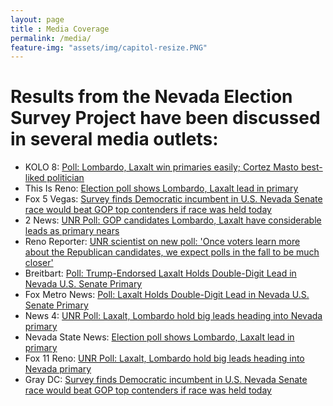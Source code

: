 ```yaml
--- 
layout: page
title : Media Coverage
permalink: /media/ 
feature-img: "assets/img/capitol-resize.PNG"
---
```


# Results from the Nevada Election Survey Project have been discussed in several media outlets:

* KOLO 8: [Poll: Lombardo, Laxalt win primaries easily; Cortez Masto best-liked politician](https://www.kolotv.com/2022/06/05/poll-lombardo-laxalt-win-primaries-easily-cortez-maso-best-liked-politician/)
* This Is Reno: [Election poll shows Lombardo, Laxalt lead in primary](https://thisisreno.com/2022/06/election-poll-shows-lombardo-laxalt-lead-in-primary/)
* Fox 5 Vegas: [Survey finds Democratic incumbent in U.S. Nevada Senate race would beat GOP top contenders if race was held today](https://www.fox5vegas.com/2022/06/14/survey-finds-democratic-incumbent-us-nevada-senate-race-would-beat-gop-top-contenders-if-race-was-held-today/)
* 2 News: [UNR Poll: GOP candidates Lombardo, Laxalt have considerable leads as primary nears](https://www.2news.com/news/unr-poll-gop-candidates-lombardo-laxalt-have-considerable-leads-as-primary-nears/article_165d52ba-e42f-11ec-92a6-1f328ef966ad.html)
* Reno Reporter: [UNR scientist on new poll: 'Once voters learn more about the Republican candidates, we expect polls in the fall to be much closer'](https://renoreporter.com/stories/627412440-unr-scientist-on-new-poll-once-voters-learn-more-about-the-republican-candidates-we-expect-polls-in-the-fall-to-be-much-closer)
* Breitbart: [Poll: Trump-Endorsed Laxalt Holds Double-Digit Lead in Nevada U.S. Senate Primary](https://www.breitbart.com/politics/2022/06/04/poll-trump-endorsed-laxalt-holds-double-digit-lead-in-nevada-u-s-senate-primary/)
* Fox Metro News: [Poll: Laxalt Holds Double-Digit Lead in Nevada U.S. Senate Primary](https://foxmetronews.com/news/poll-laxalt-holds-double-digit-lead-in-nevada-u-s-senate-primary/)
* News 4: [UNR Poll: Laxalt, Lombardo hold big leads heading into Nevada primary](https://mynews4.com/news/local/unr-poll-lombardo-laxalt-hold-big-leads-in-nevada-primary-nevada-state-senate-nevada-governors-race-joe-lombardo-adam-laxalt)
* Nevada State News: [Election poll shows Lombardo, Laxalt lead in primary](https://nevadastate.news/2022/06/election-poll-shows-lombardo-laxalt-lead-in-primary/)
* Fox 11 Reno: [UNR Poll: Laxalt, Lombardo hold big leads heading into Nevada primary](https://foxreno.com/news/election/unr-poll-lombardo-laxalt-hold-big-leads-in-nevada-primary-nevada-state-senate-nevada-governors-race-joe-lombardo-adam-laxalt)
* Gray DC: [Survey finds Democratic incumbent in U.S. Nevada Senate race would beat GOP top contenders if race was held today](https://www.graydc.com/2022/06/14/survey-finds-democratic-incumbent-us-nevada-senate-race-would-beat-gop-top-contenders-if-race-was-held-today/)
